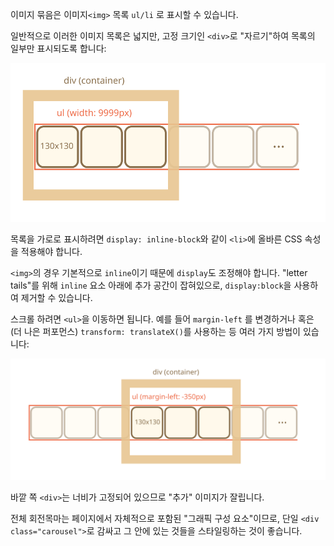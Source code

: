 이미지 묶음은 이미지`<img>` 목록 `ul/li` 로 표시할 수 있습니다.

일반적으로 이러한 이미지 목록은 넓지만, 고정 크기인 `<div>`로 "자르기"하여 목록의 일부만 표시되도록 합니다:

![](carousel1.svg)

목록을 가로로 표시하려면 `display: inline-block`와 같이 `<li>`에 올바른 CSS 속성을 적용해야 합니다.

`<img>`의 경우 기본적으로 `inline`이기 때문에 `display`도 조정해야 합니다. "letter tails"를 위해 `inline` 요소 아래에 추가 공간이 잡혀있으로, `display:block`을 사용하여 제거할 수 있습니다.

스크롤 하려면 `<ul>`을 이동하면 됩니다. 예를 들어 `margin-left` 를 변경하거나 혹은 (더 나은 퍼포먼스) `transform: translateX()`를 사용하는 등 여러 가지 방법이 있습니다:

![](carousel2.svg)

바깥 쪽 `<div>`는 너비가 고정되어 있으므로 "추가" 이미지가 잘립니다.

전체 회전목마는 페이지에서 자체적으로 포함된 "그래픽 구성 요소"이므로, 단일 `<div class="carousel">`로 감싸고 그 안에 있는 것들을 스타일링하는 것이 좋습니다.
